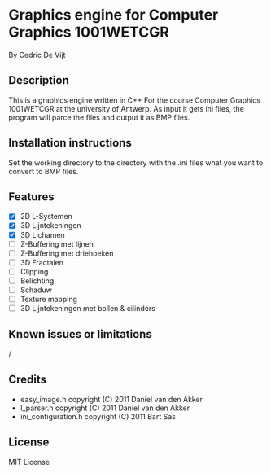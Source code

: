 # Graphics engine for Computer Graphics 1001WETCGR
By Cedric De Vijt

## Description
This is a graphics engine written in C++ For the course Computer Graphics 1001WETCGR at the university of Antwerp. 
As input it gets ini files, the program will parce the files and output it as BMP files.

## Installation instructions
Set the working directory to the directory with the .ini files what you want to convert to BMP files.

## Features
-[x] 2D L-Systemen
-[x] 3D Lijntekeningen 
-[x] 3D Lichamen 
-[ ] Z-Buffering met lijnen
-[ ] Z-Buffering met driehoeken
-[ ] 3D Fractalen 
-[ ] Clipping
-[ ] Belichting
-[ ] Schaduw
-[ ] Texture mapping 
-[ ] 3D Lijntekeningen met bollen & cilinders

## Known issues or limitations
/

## Credits
* easy_image.h copyright (C) 2011 Daniel van den Akker
* l_parser.h copyright (C) 2011 Daniel van den Akker
* ini_configuration.h copyright (C) 2011  Bart Sas

## License
MIT License